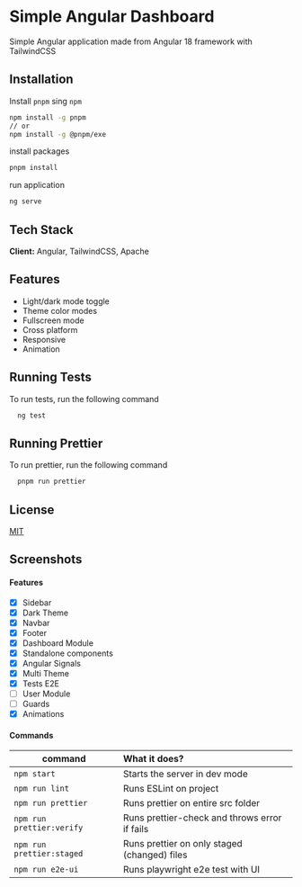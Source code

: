 # Simple Angular Dashboard

Simple Angular application made from Angular 18 framework with TailwindCSS

## Installation

Install `pnpm` sing `npm`

```bash
npm install -g pnpm
// or
npm install -g @pnpm/exe
```

install packages

```bash
pnpm install
```

run application

```bash
ng serve
```

## Tech Stack

**Client:** Angular, TailwindCSS, Apache


## Features

- Light/dark mode toggle
- Theme color modes
- Fullscreen mode
- Cross platform
- Responsive
- Animation

## Running Tests

To run tests, run the following command

```bash
  ng test
```

## Running Prettier

To run prettier, run the following command

```bash
  pnpm run prettier
```

## License

[MIT](https://choosealicense.com/licenses/mit/)


## Screenshots

#### Features

- [x] Sidebar
- [x] Dark Theme
- [x] Navbar
- [x] Footer
- [x] Dashboard Module
- [x] Standalone components
- [x] Angular Signals
- [x] Multi Theme
- [x] Tests E2E
- [ ] User Module
- [ ] Guards
- [x] Animations

#### Commands

| command                   | What it does?                                 |
| ------------------------- | :-------------------------------------------- |
| `npm start`               | Starts the server in dev mode                 |
| `npm run lint`            | Runs ESLint on project                        |
| `npm run prettier`        | Runs prettier on entire src folder            |
| `npm run prettier:verify` | Runs prettier-check and throws error if fails |
| `npm run prettier:staged` | Runs prettier on only staged (changed) files  |
| `npm run e2e-ui`          | Runs playwright e2e test with UI              |
